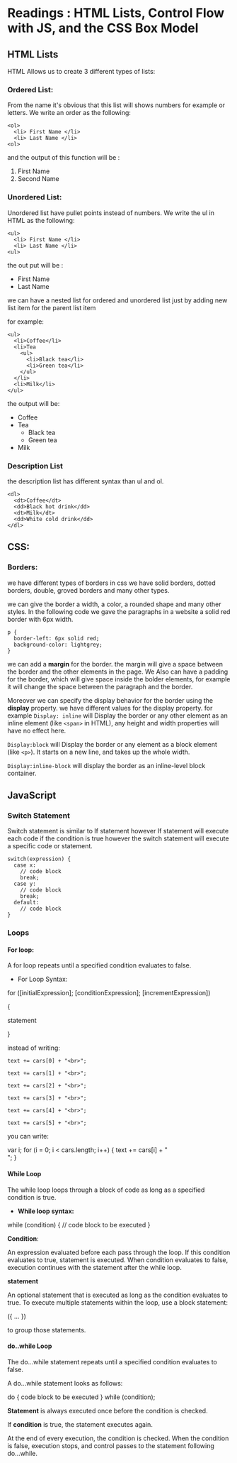 # Readings : HTML Lists, Control Flow with JS, and the CSS Box Model
## HTML Lists

HTML Allows us to create 3 different types of lists:

### Ordered List:

From the name it's obvious that this list will shows numbers for example or letters.
We write an order as the following:

```
<ol>
  <li> First Name </li>
  <li> Last Name </li>
<ol>
```
and the output of this function will be :
1) First Name
2) Second Name

### Unordered List:

Unordered list have pullet points instead of numbers.
We write the ul in HTML as the following:

```
<ul>
  <li> First Name </li>
  <li> Last Name </li>
<ul>
```
the out put will be :
* First Name
* Last Name

we can have a nested list for ordered and unordered list just by adding new list item for the parent list item

for example:

```
<ul>
  <li>Coffee</li>
  <li>Tea
    <ul>
      <li>Black tea</li>
      <li>Green tea</li>
    </ul>
  </li>
  <li>Milk</li>
</ul>
```

the output will be:

* Coffee
* Tea
   * Black tea
  * Green tea
* Milk

### Description List

the description list has different syntax than ul and ol.


```
<dl>
  <dt>Coffee</dt>
  <dd>Black hot drink</dd>
  <dt>Milk</dt>
  <dd>White cold drink</dd>
</dl>
```
## CSS:

### Borders:

we have different types of borders in css
we have solid borders, dotted borders, double, groved borders and many other types.

we can give the border a width, a color, a rounded shape and many other styles.
In the following code we gave the paragraphs in a website a solid red border with 6px width.

```
p {
  border-left: 6px solid red;
  background-color: lightgrey;
}
```
we can add a **margin** for the border.
the margin will give a space between the border and the other elements in the page.
We Also can have a padding for the border, which will give space inside the bolder elements, for example it will change the space between the paragraph and the border.

Moreover we can specify the display behavior for the border using the **display** property.
we have different values for the display property.
for example `Display: inline`  will Display the border or any other element as an inline element (like `<span>` in HTML), any height and width properties will have no effect here.

`Display:block` will Display the border or any element as a block element (like `<p>`). It starts on a new line, and takes up the whole width.

`Display:inline-block` will display the border as an inline-level block container.

## JavaScript

### Switch Statement

Switch statement is similar to If statement however If statement will execute each code if the condition is true however the switch statement will execute a specific code or statement.

```
switch(expression) {
  case x:
    // code block
    break;
  case y:
    // code block
    break;
  default:
    // code block
}
```

### Loops

#### For loop: 
A for loop repeats until a specified condition evaluates to false.
* For Loop Syntax:

for ([initialExpression]; [conditionExpression]; [incrementExpression])

 {
   
   statement
   
   } 
  

instead of writing:


`text += cars[0] + "<br>";`

`text += cars[1] + "<br>";`

`text += cars[2] + "<br>";`

`text += cars[3] + "<br>";`

`text += cars[4] + "<br>";`

`text += cars[5] + "<br>";`



you can write:


var i;
for (i = 0; i < cars.length; i++)
 {
  text += cars[i] + "<br>";
}

#### While Loop
The while loop loops through a block of code as long as a specified condition is true.
* **While loop syntax:**

while (condition)
 {
  // code block to be executed
}

**Condition**:

An expression evaluated before each pass through the loop. If this condition evaluates to true, statement is executed. When condition evaluates to false, execution continues with the statement after the while loop.

**statement**

An optional statement that is executed as long as the condition evaluates to true. To execute multiple statements within the loop, use a block statement:

 ({ ... }) 
 
 to group those statements.

 #### do..while Loop
 The do...while statement repeats until a specified condition evaluates to false.

 A do...while statement looks as follows:

do {
  code block to be executed
}
while (condition);


**Statement** is always executed once before the condition is checked.

If **condition** is true, the statement executes again.

 At the end of every execution, the condition is checked. When the condition is false, execution stops, and control passes to the statement following do...while.

